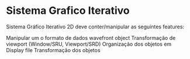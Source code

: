 # Sistema Grafico Iterativo
Sistema Gráfico Iterativo 2D deve conter/manipular as seguintes features:

Manipular um o formato de dados wavefront object
Transformação de viewport (Window/SRU, Viewport/SRD)
Organização dos objetos em Display file
Transformação dos objetos
